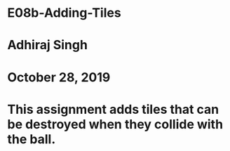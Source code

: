 # E08b-Adding-Tiles
# Adhiraj Singh
# October 28, 2019

# This assignment adds tiles that can be destroyed when they collide with the ball.
